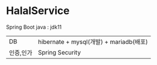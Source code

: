 # HalalService

Spring Boot
java : jdk11


|           |                                         |
| --------- | --------------------------------------- |
| DB        | hibernate + mysql(개발) + mariadb(배포) |
| 인증,인가 | Spring Security                         |


